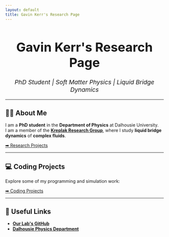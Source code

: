 ```yaml
---
layout: default
title: Gavin Kerr's Research Page
---
```


<h1 style="text-align:center; font-size: 2.5rem;">Gavin Kerr's Research Page</h1>
<p style="text-align:center; font-size: 1.2rem;"><i>PhD Student | Soft Matter Physics | Liquid Bridge Dynamics</i></p>

---

## 🧑‍🔬 About Me
I am a **PhD student** in the **Department of Physics** at Dalhousie University.  
I am a member of the **[Kreplak Research Group](https://github.com/kreplak-research-group)**, where I study **liquid bridge dynamics** of **complex fluids**.

[➡ Research Projects](research.md)

---

## 💻 Coding Projects
Explore some of my programming and simulation work:

[➡ Coding Projects](coding.md)

---

## 🔗 Useful Links
- **[Our Lab's GitHub](https://github.com/kreplak-research-group)**
- **[Dalhousie Physics Department](https://www.dal.ca/faculty/science/physics.html)**

